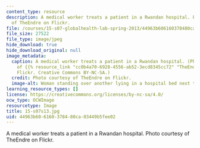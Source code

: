```yaml
---
content_type: resource
description: A medical worker treats a patient in a Rwandan hospital. Photo courtesy
  of TheEndre on Flickr.
file: /courses/15-s07-globalhealth-lab-spring-2013/44963b606160378480ca03449b5fee02_15-s07s13.jpg
file_size: 27522
file_type: image/jpeg
hide_download: true
hide_download_original: null
image_metadata:
  caption: A medical worker treats a patient in a Rwandan hospital. (Photo courtesy
    of {{% resource_link "cc0b4a70-6928-4556-ab52-3ecd8345cc72" "TheEndre" %}} on
    Flickr. Creative Commons BY-NC-SA.)
  credit: Photo courtesy of TheEndre on Flickr.
  image-alt: Woman standing over another lying in a hospital bed next to an IV drip.
learning_resource_types: []
license: https://creativecommons.org/licenses/by-nc-sa/4.0/
ocw_type: OCWImage
resourcetype: Image
title: 15-s07s13.jpg
uid: 44963b60-6160-3784-80ca-03449b5fee02
---
```

A medical worker treats a patient in a Rwandan hospital. Photo courtesy of TheEndre on Flickr.
